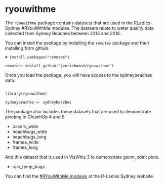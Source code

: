 # ryouwithme

The `ryouwithme` package contains datasets that are used in the RLadies-Sydney #RYouWithMe modules. The datasets relate to water quality data collected from Sydney Beaches between 2013 and 2018. 

You can install the package by installing the `remotes` package and then installing from github. 

```
# install.packages("remotes")

remotes::install_github("jenrichmond/ryouwithme")

```

Once you load the package, you will have access to the sydneybeaches data. 

```

library(ryouwithme)

sydneybeaches <- sydneybeaches

```

The package also includes these datasets that are used to demonstrate pivoting in CleanItUp 4 and 5. 

- bakers_wide
- beachbugs_wide
- beachbugs_long 
- frames_wide
- frames_long

And this dataset that is used in VizWhiz 3 to demonstrate geom_point plots.

- rain_temp_bugs

You can find the [#RYouWithMe modules](https://rladiessydney.org/courses/) at the R-Ladies Sydney website. 
